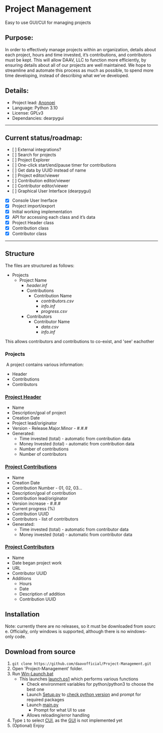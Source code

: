 # Project Management
 Easy to use GUI/CUI for managing projects

## Purpose:
In order to effectively manage projects within an organization, details about each project, hours and time invested, it’s contributions, and contributors must be kept. This will allow DAAV, LLC to function more efficiently, by ensuring details about all of our projects are well maintained. We hope to streamline and automate this process as much as possible, to spend more time developing, instead of describing what we’ve developed.

## Details:
 - Project lead: [Anonoei](https://github.com/Anonoei)
 - Language: Python 3.10
 - License: GPLv3
 - Dependancies: dearpygui

----

## Current status/roadmap:
 - [ ] External integrations?
 - [ ] Search for projects
 - [ ] Project Explorer
 - [ ] One-click start/end/pause timer for contributions
 - [ ] Get data by UUID instead of name
 - [ ] Project editor/viewer
 - [ ] Contribution editor/viewer
 - [ ] Contributor editor/viewer
 - [ ] Graphical User Interface (dearpygui)
 - [X] Console User Inerface
 - [X] Project import/export
 - [X] Initial working implementation
 - [X] API for accessing each class and it’s data
 - [X] Project Header class
 - [X] Contribution class
 - [X] Contributor class

----
## Structure
The files are structured as follows:
 - Projects
   - Project Name
     - *header.inf*
     - Contributions
       - Contribution Name
         - *contributors.csv*
         - *info.inf*
         - *progress.csv*
     - Contributors
       - Contributor Name
         - *data.csv*
         - *info.inf*

This allows contributors and contributions to co-exist, and 'see' eachother
### Projects
 A project contains various information:
 - Header
 - Contributions
 - Contributors
### [Project Header](https://github.com/daavofficial/Project-Management/blob/main/src/common_types/project.py)
 - Name
 - Description/goal of project
 - Creation Date
 - Project lead/originator
 - Version - Release.Major.Minor - #.#.#
 - Generated:
   - Time invested (total) - automatic from contribution data
   - Money Invested (total) - automatic from contribution data
   - Number of contributions
   - Number of contributors
### [Project Contributions](https://github.com/daavofficial/Project-Management/blob/main/src/common_types/contribution.py)
 - Name
 - Creation Date
 - Contribution Number - 01, 02, 03...
 - Description/goal of contribution
 - Contribution lead/originator
 - Version increase - #.#.#
 - Current progress (%)
 - Contribution UUID
 - Contributors - list of contributors
 - Generated:
   - Time invested (total) - automatic from contributor data
   - Money invested (total) - automatic from contributor data
### [Project Contributors](https://github.com/daavofficial/Project-Management/blob/main/src/common_types/contributor.py)
 - Name
 - Date began project work
 - URL
 - Contributor UUID
 - Additions
   - Hours
   - Date
   - Description of addition
   - Contribution UUID
      
## Installation
Note: currently there are no releases, so it must be downloaded from source. Officially, only windows is supported, although there is no windows-only code.

## Download from source
 1. `git clone https://github.com/daavofficial/Project-Management.git`
 3. Open 'Project-Management' folder.
 4. Run [Win-Launch.bat](https://github.com/daavofficial/Project-Management/blob/main/Win-Launch.bat)
    - This launches [launch.ps1](https://github.com/daavofficial/Project-Management/blob/main/src/launch/launch.ps1) which performs various functions
      - Check environment variables for python/python3 to choose the best one
      - Launch [Setup.py](https://github.com/daavofficial/Project-Management/blob/main/src/setup/Setup.py) to [check python version](https://github.com/daavofficial/Project-Management/blob/main/src/setup/SetupPython.py) and prompt for required packages
      - Launch [main.py](https://github.com/daavofficial/Project-Management/blob/main/src/main.py)
        - Prompt for what UI to use 
      - Allows reloading/error handling
 5. Type `1` to select [CUI](https://github.com/daavofficial/Project-Management/blob/main/src/cui/cui.py), as the [GUI](https://github.com/daavofficial/Project-Management/blob/main/src/gui/gui.py) is not implemented yet
 6. (Optional) Enjoy
